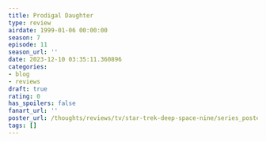 ```yaml
---
title: Prodigal Daughter
type: review
airdate: 1999-01-06 00:00:00
season: 7
episode: 11
season_url: ''
date: 2023-12-10 03:35:11.360896
categories:
- blog
- reviews
draft: true
rating: 0
has_spoilers: false
fanart_url: ''
poster_url: /thoughts/reviews/tv/star-trek-deep-space-nine/series_poster.jpg
tags: []
---
```


